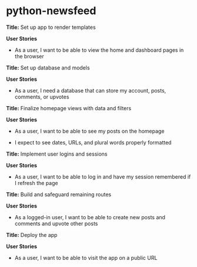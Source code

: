 # python-newsfeed


**Title:** Set up app to render templates

**User Stories**

* As a user, I want to be able to view the home and dashboard pages in the browser


**Title:** Set up database and models

**User Stories**

* As a user, I need a database that can store my account, posts, comments, or upvotes


**Title:** Finalize homepage views with data and filters

**User Stories**

* As a user, I want to be able to see my posts on the homepage

* I expect to see dates, URLs, and plural words properly formatted


**Title:** Implement user logins and sessions

**User Stories**

* As a user, I want to be able to log in and have my session remembered if I refresh the page


**Title:** Build and safeguard remaining routes

**User Stories**

* As a logged-in user, I want to be able to create new posts and comments and upvote other posts


**Title:** Deploy the app

**User Stories**

* As a user, I want to be able to visit the app on a public URL
